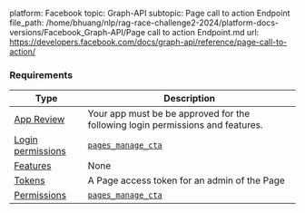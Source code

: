 platform: Facebook
topic: Graph-API
subtopic: Page call to action Endpoint
file_path: /home/bhuang/nlp/rag-race-challenge2-2024/platform-docs-versions/Facebook_Graph-API/Page call to action Endpoint.md
url: https://developers.facebook.com/docs/graph-api/reference/page-call-to-action/

### Requirements

| Type | Description |
| --- | --- |
| [App Review](https://developers.facebook.com/docs/apps/review) | Your app must be be approved for the following login permissions and features. |
| [Login permissions](https://developers.facebook.com/docs/facebook-login/permissions) | [`pages_manage_cta`](https://developers.facebook.com/docs/facebook-login/permissions#reference-pages_manage_cta) |
| [Features](https://developers.facebook.com/docs/apps/review/feature) | None |
| [Tokens](https://developers.facebook.com/docs/facebook-login/access-tokens) | A Page access token for an admin of the Page |
| [Permissions](https://developers.facebook.com/docs/facebook-login/permissions) | [`pages_manage_cta`](https://developers.facebook.com/docs/facebook-login/permissions#reference-pages_manage_cta) |